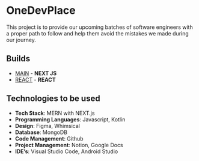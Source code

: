 # OneDevPlace

This project is to provide our upcoming batches of software engineers with a proper path to follow and help them avoid the mistakes we made during our journey.

## Builds

- [MAIN](https://dev--portal.vercel.app) - **NEXT JS**
- [REACT](https://one-dev-place.netlify.app) - **REACT**

## Technologies to be used

- **Tech Stack**: MERN with NEXT.js
- **Programming Languages**: Javascript, Kotlin
- **Design**: Figma, Whimsical
- **Database**: MongoDB
- **Code Management**: Github
- **Project Management**: Notion, Google Docs
- **IDE’s**: Visual Studio Code, Android Studio
